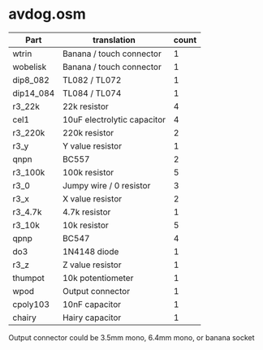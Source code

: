 avdog.osm
==========
| **Part** | **translation** | **count** |
|----------|-----------|-----------|
|wtrin| Banana / touch connector |1| 
|wobelisk|Banana / touch connector |1| 
|dip8_082| TL082 / TL072 |1| 
|dip14_084| TL084 / TL074 |1| 
|r3_22k|22k resistor |4| 
|cel1|10uF electrolytic capacitor |4| 
|r3_220k|220k resistor |2| 
|r3_y|Y value resistor |1| 
|qnpn|BC557 |2| 
|r3_100k|100k resistor |5| 
|r3_0|Jumpy wire / 0 resistor |3| 
|r3_x|X value resistor |2| 
|r3_4.7k|4.7k resistor |1| 
|r3_10k|10k resistor |5| 
|qpnp|BC547 |4| 
|do3|1N4148 diode |1| 
|r3_z|Z value resistor|1| 
|thumpot|10k potentiometer |1| 
|wpod| Output connector |1| 
|cpoly103| 10nF capacitor |1| 
|chairy| Hairy capacitor |1| 

Output connector could be 3.5mm mono, 6.4mm mono, or banana socket